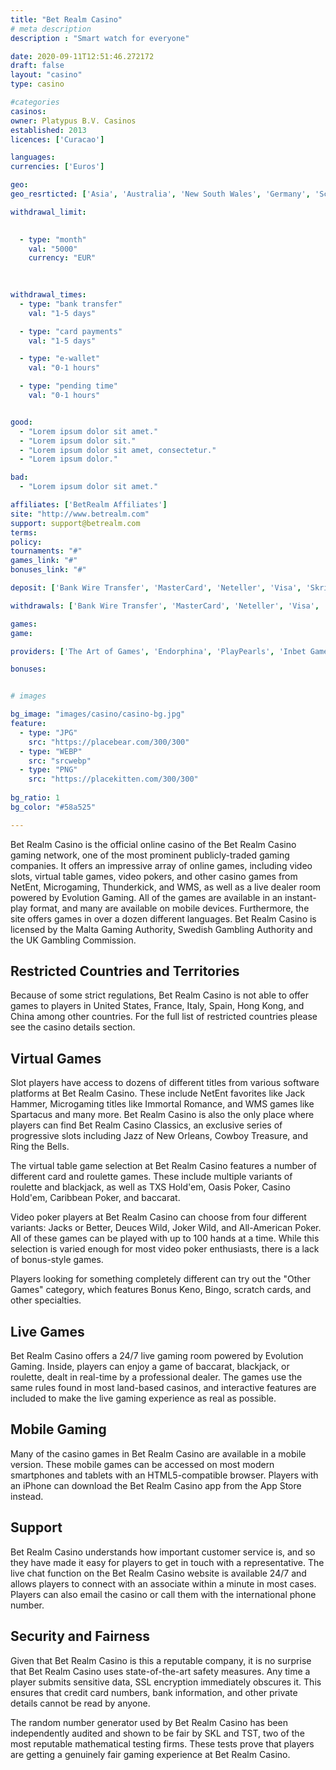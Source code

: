 ```yaml
---
title: "Bet Realm Casino"
# meta description
description : "Smart watch for everyone"

date: 2020-09-11T12:51:46.272172
draft: false
layout: "casino" 
type: casino

#categories
casinos: 
owner: Platypus B.V. Casinos
established: 2013
licences: ['Curacao']

languages: 
currencies: ['Euros']

geo: 
geo_resrticted: ['Asia', 'Australia', 'New South Wales', 'Germany', 'Schleswig-Holstein', 'Italy', 'Puerto Rico', 'Spain', 'Sweden', 'Switzerland', 'United Kingdom', 'United States', 'Alabama', 'Alaska', 'American Samoa', 'Arizona', 'Arkansas', 'California', 'Colorado', 'Connecticut', 'Delaware', 'District of Columbia', 'Florida', 'Georgia(US)', 'Guam', 'Hawaii', 'Idaho', 'Illinois', 'Indiana', 'Iowa', 'Kansas', 'Kentucky', 'Louisiana', 'Maine', 'Maryland', 'Massachusetts', 'Michigan', 'Minnesota', 'Mississippi', 'Missouri', 'Montana', 'Nebraska', 'Nevada', 'New Hampshire', 'New Jersey', 'New Mexico', 'New York', 'North Carolina', 'North Dakota', 'Northern Mariana Islands', 'Ohio', 'Oklahoma', 'Oregon', 'Pennsylvania', 'Rhode Island', 'South Carolina', 'South Dakota', 'Tennessee', 'Texas', 'U.S. Virgin Islands', 'Utah', 'Vermont', 'Virginia', 'Washington', 'West Virginia', 'Wisconsin', 'Wyoming']

withdrawal_limit:

  
  - type: "month"
    val: "5000"
    currency: "EUR"
  
  

withdrawal_times:
  - type: "bank transfer"
    val: "1-5 days"

  - type: "card payments"
    val: "1-5 days"

  - type: "e-wallet"
    val: "0-1 hours"

  - type: "pending time"
    val: "0-1 hours"


good:
  - "Lorem ipsum dolor sit amet."
  - "Lorem ipsum dolor sit."
  - "Lorem ipsum dolor sit amet, consectetur."
  - "Lorem ipsum dolor."

bad:
  - "Lorem ipsum dolor sit amet."

affiliates: ['BetRealm Affiliates']
site: "http://www.betrealm.com"
support: support@betrealm.com
terms:
policy:
tournaments: "#"
games_link: "#"
bonuses_link: "#"

deposit: ['Bank Wire Transfer', 'MasterCard', 'Neteller', 'Visa', 'Skrill']

withdrawals: ['Bank Wire Transfer', 'MasterCard', 'Neteller', 'Visa', 'Skrill']

games: 
game:

providers: ['The Art of Games', 'Endorphina', 'PlayPearls', 'Inbet Games']

bonuses:


# images

bg_image: "images/casino/casino-bg.jpg"  
feature:
  - type: "JPG" 
    src: "https://placebear.com/300/300"
  - type: "WEBP"
    src: "srcwebp"
  - type: "PNG"
    src: "https://placekitten.com/300/300"  
 
bg_ratio: 1 
bg_color: "#58a525"  

---
```


Bet Realm Casino is the official online casino of the Bet Realm Casino gaming network, one of the most prominent publicly-traded gaming companies. It offers an impressive array of online games, including video slots, virtual table games, video pokers, and other casino games from NetEnt, Microgaming, Thunderkick, and WMS, as well as a live dealer room powered by Evolution Gaming. All of the games are available in an instant-play format, and many are available on mobile devices. Furthermore, the site offers games in over a dozen different languages. Bet Realm Casino is licensed by the Malta Gaming Authority, Swedish Gambling Authority and the UK Gambling Commission.

## Restricted Countries and Territories
Because of some strict regulations, Bet Realm Casino is not able to offer games to players in United States, France, Italy, Spain, Hong Kong, and China among other countries. For the full list of restricted countries please see the casino details section.

## Virtual Games
Slot players have access to dozens of different titles from various software platforms at Bet Realm Casino. These include NetEnt favorites like Jack Hammer, Microgaming titles like Immortal Romance, and WMS games like Spartacus and many more. Bet Realm Casino is also the only place where players can find Bet Realm Casino Classics, an exclusive series of progressive slots including Jazz of New Orleans, Cowboy Treasure, and Ring the Bells.

The virtual table game selection at Bet Realm Casino features a number of different card and roulette games. These include multiple variants of roulette and blackjack, as well as TXS Hold'em, Oasis Poker, Casino Hold'em, Caribbean Poker, and baccarat.

Video poker players at Bet Realm Casino can choose from four different variants: Jacks or Better, Deuces Wild, Joker Wild, and All-American Poker. All of these games can be played with up to 100 hands at a time. While this selection is varied enough for most video poker enthusiasts, there is a lack of bonus-style games.

Players looking for something completely different can try out the "Other Games" category, which features Bonus Keno, Bingo, scratch cards, and other specialties.

## Live Games
Bet Realm Casino offers a 24/7 live gaming room powered by Evolution Gaming. Inside, players can enjoy a game of baccarat, blackjack, or roulette, dealt in real-time by a professional dealer. The games use the same rules found in most land-based casinos, and interactive features are included to make the live gaming experience as real as possible.

## Mobile Gaming
Many of the casino games in Bet Realm Casino are available in a mobile version. These mobile games can be accessed on most modern smartphones and tablets with an HTML5-compatible browser. Players with an iPhone can download the Bet Realm Casino app from the App Store instead.

## Support
Bet Realm Casino understands how important customer service is, and so they have made it easy for players to get in touch with a representative. The live chat function on the Bet Realm Casino website is available 24/7 and allows players to connect with an associate within a minute in most cases. Players can also email the casino or call them with the international phone number.

## Security and Fairness
Given that Bet Realm Casino is this a reputable company, it is no surprise that Bet Realm Casino uses state-of-the-art safety measures. Any time a player submits sensitive data, SSL encryption immediately obscures it. This ensures that credit card numbers, bank information, and other private details cannot be read by anyone.

The random number generator used by Bet Realm Casino has been independently audited and shown to be fair by SKL and TST, two of the most reputable mathematical testing firms. These tests prove that players are getting a genuinely fair gaming experience at Bet Realm Casino.